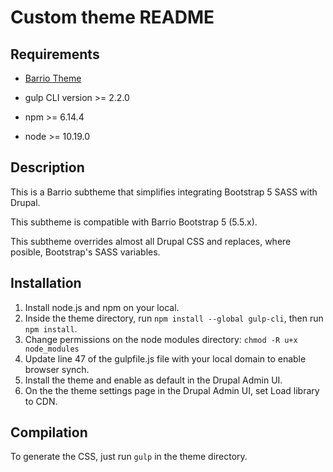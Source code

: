 # Custom theme README

## Requirements

* [Barrio Theme](https://www.drupal.org/project/bootstrap_barrio)

* gulp CLI version >= 2.2.0

* npm >= 6.14.4

* node >= 10.19.0

## Description

This is a Barrio subtheme that simplifies integrating Bootstrap 5 SASS with Drupal.

This subtheme is compatible with Barrio Bootstrap 5 (5.5.x).

This subtheme overrides almost all Drupal CSS and replaces, where posible, Bootstrap's SASS variables.

## Installation

1. Install node.js and npm on your local.
2. Inside the theme directory, run `npm install --global gulp-cli`, then run `npm install`.
3. Change permissions on the node modules directory: `chmod -R u+x node_modules`
4. Update line 47 of the gulpfile.js file with your local domain to enable browser synch.
5. Install the theme and enable as default in the Drupal Admin UI.
5. On the the theme settings page in the Drupal Admin UI, set Load library to CDN.


## Compilation

To generate the CSS, just run `gulp` in the theme directory.
